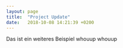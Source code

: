 ```yaml
---
layout: page
title:  "Project Update"
date:   2018-10-08 14:21:39 +0200
---
```


Das ist ein weiteres Beispiel whouup whouup